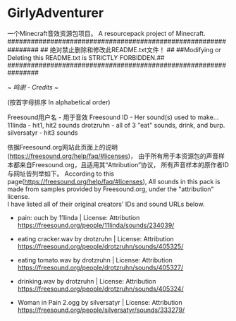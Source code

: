 # GirlyAdventurer
一个Minecraft音效资源包项目。
A resourcepack project of Minecraft.
################################################################
\##             绝对禁止删除和修改此README.txt文件！           ##
##Modifying or Deleting this README.txt is STRICTLY FORBIDDEN.##
################################################################

*~ 鸣谢 - Credits ~*

(按首字母排序 In alphabetical order)

Freesound用户名 - 用于音效
Freesound ID - Her sound(s) used to make...
11linda - hit1, hit2 sounds
drotzruhn - all of 3 "eat" sounds, drink, and burp.
silversatyr - hit3 sounds

依据Freesound.org网站此页面上的说明(https://freesound.org/help/faq/#licenses)，
由于所有用于本资源包的声音样本都来自Freesound.org，且适用其“Attribution”协议，
所有声音样本的原作者ID与网址皆列举如下。
According to this page(https://freesound.org/help/faq/#licenses),
All sounds in this pack is made from samples provided by Freesound.org,
under the "attribution" license.  
I have listed all of their original creators' IDs and sound URLs below. 

* pain: ouch by 11linda | License: Attribution
https://freesound.org/people/11linda/sounds/234039/

* eating cracker.wav by drotzruhn | License: Attribution
https://freesound.org/people/drotzruhn/sounds/405325/
* eating tomato.wav by drotzruhn | License: Attribution
https://freesound.org/people/drotzruhn/sounds/405327/
* drinking.wav by drotzruhn | License: Attribution
https://freesound.org/people/drotzruhn/sounds/405324/

* Woman in Pain 2.ogg by silversatyr | License: Attribution
https://freesound.org/people/silversatyr/sounds/333279/
